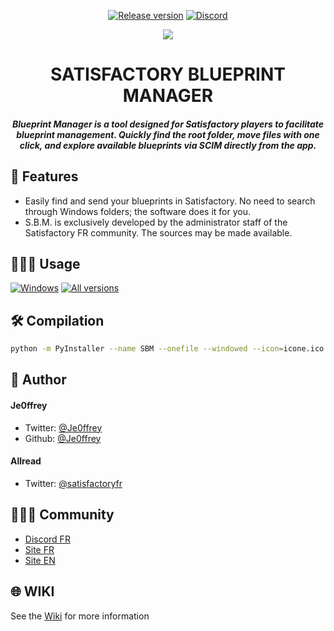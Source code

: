 <!-- MANPAGE: BEGIN EXCLUDED SECTION -->
<div align="center">

[![Release version](https://img.shields.io/github/v/release/satisfactoryfrance/satisfactory_blueprint_manager?color=brightgreen&label=Download&style=for-the-badge)]()
[![Discord](https://img.shields.io/discord/803459565064552519?color=blue&labelColor=555555&label=&logo=discord&style=for-the-badge)](https://discord.gg/H5MNcFW63r "Discord")

![](https://sbm.satisfactoryfr.com/images/homepage-1204-background-lapto.png)
# SATISFACTORY BLUEPRINT MANAGER
##### Blueprint Manager is a tool designed for Satisfactory players to facilitate blueprint management. Quickly find the root folder, move files with one click, and explore available blueprints via SCIM directly from the app.

</div>

## 🧐 Features    
- Easily find and send your blueprints in Satisfactory. No need to search through Windows folders; the software does it for you.
- S.B.M. is exclusively developed by the administrator staff of the Satisfactory FR community. The sources may be made available.

## 🧑🏻‍💻 Usage
<!-- MANPAGE: BEGIN EXCLUDED SECTION -->
[![Windows](https://img.shields.io/badge/-Windows_x64-blue.svg?style=for-the-badge&logo=windows)](https://github.com/SatisfactoryFrance/satisfactory_blueprint_manager/releases/latest/)
[![All versions](https://img.shields.io/badge/-All_Versions-lightgrey.svg?style=for-the-badge)](https://github.com/SatisfactoryFrance/satisfactory_blueprint_manager/releases)
<!-- MANPAGE: END EXCLUDED SECTION -->

## 🛠️ Compilation    
```bash
python -m PyInstaller --name SBM --onefile --windowed --icon=icone.ico --collect-all customtkinter run.py
```

## 🙇 Author
#### Je0ffrey
- Twitter: [@Je0ffrey]()
- Github: [@Je0ffrey]()

#### Allread
- Twitter: [@satisfactoryfr](https://twitter.com/satisfactoryfr)

## 👨🏻‍💻 Community
- [Discord FR](https://discord.gg/satisfactoryfr)
- [Site FR](https://satisfactoryfr.com)
- [Site EN](https://satisfactorygame.com)

## 🌐 WIKI
See the [Wiki](https://github.com/SatisfactoryFrance/satisfactory_blueprint_manager/wiki) for more information
